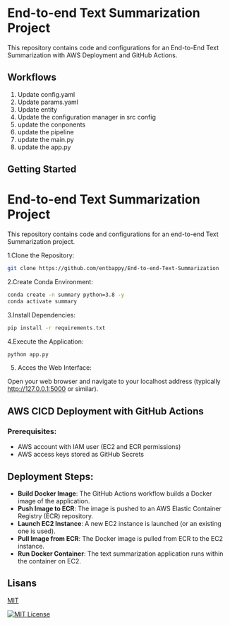 
# End-to-end Text Summarization Project

This repository contains code and configurations for an End-to-End Text Summarization with AWS Deployment and GitHub Actions. 

## Workflows
1. Update config.yaml
2. Update params.yaml
3. Update entity
4. Update the configuration manager in src config
5. update the conponents
6. update the pipeline
7. update the main.py
8. update the app.py

## Getting Started

# End-to-end Text Summarization Project

This repository contains code and configurations for an end-to-end Text Summarization project. 

1.Clone the Repository:

```bash 
git clone https://github.com/entbappy/End-to-end-Text-Summarization
```

2.Create Conda Environment:

```bash 
conda create -n summary python=3.8 -y
conda activate summary
```

3.Install Dependencies:

```bash 
pip install -r requirements.txt
```

4.Execute the Application:

```bash 
python app.py
```

5. Acces the Web Interface:

Open your web browser and navigate to your localhost address (typically http://127.0.0.1:5000 or similar).
## AWS CICD Deployment with GitHub Actions

### Prerequisites:

* AWS account with IAM user (EC2 and ECR permissions)
* AWS access keys stored as GitHub Secrets

## Deployment Steps:

- **Build Docker Image**: The GitHub Actions workflow builds a Docker image of the application.
- **Push Image to ECR**: The image is pushed to an AWS Elastic Container Registry (ECR) repository.
- **Launch EC2 Instance**: A new EC2 instance is launched (or an existing one is used).
- **Pull Image from ECR**: The Docker image is pulled from ECR to the EC2 instance.
- **Run Docker Container**: The text summarization application runs within the container on EC2.
## Lisans

[MIT](https://choosealicense.com/licenses/mit/)

  
[![MIT License](https://img.shields.io/badge/License-MIT-green.svg)](https://choosealicense.com/licenses/mit/)

  
